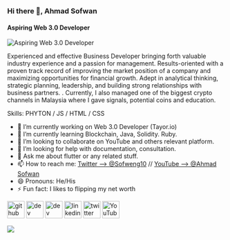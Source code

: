 ### Hi there 👋, Ahmad Sofwan 
#### Aspiring Web 3.0 Developer
![Aspiring Web 3.0 Developer](https://encrypted-tbn0.gstatic.com/images?q=tbn:ANd9GcRrvUtqkxu7H2JDxVaJ9tvJbZpN9cTYcrZJXw&usqp=CAU)

Experienced and effective Business Developer bringing forth valuable industry experience and a passion for management. Results-oriented with a proven track record of improving the market position of a company and maximizing opportunities for financial growth. Adept in analytical thinking, strategic planning, leadership, and building strong relationships with business partners.
.
Currently, I also managed one of the biggest crypto channels in Malaysia where I gave signals, potential coins and education.

Skills: PHYTON / JS / HTML / CSS

- 🔭 I’m currently working on Web 3.0 Developer (Tayor.io) 
- 🌱 I’m currently learning Blockchain, Java, Solidity. Ruby. 
- 👯 I’m looking to collaborate on YouTube and others relevant platform. 
- 🤔 I’m looking for help with documentation, consultation. 
- 💬 Ask me about flutter or any related stuff. 
- 📫 How to reach me: [Twitter --> @Sofweng10](https://twitter.com/Sofweng10) // [YouTube --> @Ahmad Sofwan](https://www.youtube.com/channel/UCLYhBeYm0mlXp9Ch92eyWlQ) 
- 😄 Pronouns: He/His 
- ⚡ Fun fact: I likes to flipping my net worth 


[<img src='https://cdn.jsdelivr.net/npm/simple-icons@3.0.1/icons/github.svg' alt='github' height='40'>](https://github.com/sofwan10)  [<img src='https://cdn.jsdelivr.net/npm/simple-icons@3.0.1/icons/dev-dot-to.svg' alt='dev' height='40'>](https://dev.to/https://dev.to/sofweng10)  [<img src='https://cdn.jsdelivr.net/npm/simple-icons@3.0.1/icons/hashnode.svg' alt='dev' height='40'>](https://hashnode.com/@sofweng10)  [<img src='https://cdn.jsdelivr.net/npm/simple-icons@3.0.1/icons/linkedin.svg' alt='linkedin' height='40'>](https://www.linkedin.com/in/https://www.linkedin.com/in/ahmad-sofwan-668437148//)  [<img src='https://cdn.jsdelivr.net/npm/simple-icons@3.0.1/icons/twitter.svg' alt='twitter' height='40'>](https://twitter.com/https://twitter.com/Sofweng10)  [<img src='https://cdn.jsdelivr.net/npm/simple-icons@3.0.1/icons/youtube.svg' alt='YouTube' height='40'>](https://www.youtube.com/channel/https://www.youtube.com/channel/UCLYhBeYm0mlXp9Ch92eyWlQ)  

<img src="https://github-readme-stats.vercel.app/api?username=sofwan10&&show_icons=true&title_color=ffffff&icon_color=bb2acf&text_color=daf7dc&bg_color=151515">
